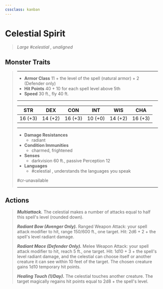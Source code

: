 ```yaml
---
cssclass: kanban
---
```


# Celestial Spirit
>*Large #celestial , unaligned*
## Monster Traits
>___
>- **Armor Class** 11 + the level of the spell (natural armor) + 2 (Defender only)
>- **Hit Points** 40 + 10 for each spell level above 5th
>- **Speed** 30 ft., fly 40 ft.
>___
>|STR|DEX|CON|INT|WIS|CHA|
>|:---:|:---:|:---:|:---:|:---:|:---:|
>|16 (+3)|14 (+2)|16 (+3)|10 (+0)|14 (+2)|16 (+3)|
>___
>- **Damage Resistances**
>	 - radiant
>- **Condition Immunities**
>	 - charmed, frightened
>- **Senses**
>	 - darkvision 60 ft., passive Perception 12
>- **Languages**
>	 - #celestial , understands the languages you speak
>
> #cr-unavailable
>___
## Actions
>***Multiattack.*** The celestial makes a number of attacks equal to half this spell's level (rounded down).  
>
>***Radiant Bow (Avenger Only).*** Ranged Weapon Attack: your spell attack modifier to hit, range 150/600 ft., one target. Hit: 2d6 + 2 + the spell's level radiant damage.  
>
>***Radiant Mace (Defender Only).*** Melee Weapon Attack: your spell attack modifier to hit, reach 5 ft., one target. Hit: 1d10 + 3 + the spell's level radiant damage, and the celestial can choose itself or another creature it can see within 10 feet of the target. The chosen creature gains 1d10 temporary hit points.  
>
>***Healing Touch (1/Day).*** The celestial touches another creature. The target magically regains hit points equal to 2d8 + the spell's level.